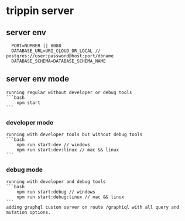 # trippin server

## server env
```env
  PORT=NUMBER || 8080
  DATABASE_URL=URI_CLOUD_OR_LOCAL // postgres://user:password@host:port/dbname
  DATABASE_SCHEMA=DATABASE_SCHEMA_NAME
```

## server env mode
    running regular without developer or debug tools
    ```bash 
        npm start
    ```
    
### developer mode
    running with developer tools but without debug tools
    ```bash 
        npm run start:dev // windows
        npm run start:dev:linux // mac && linux
    ```

### debug mode
    running with developer and debug tools
    ```bash 
        npm run start:debug // windows
        npm run start:debug:linux // mac && linux
    ```
    adding graphql custom server on route /graphiql with all query and mutation options.

